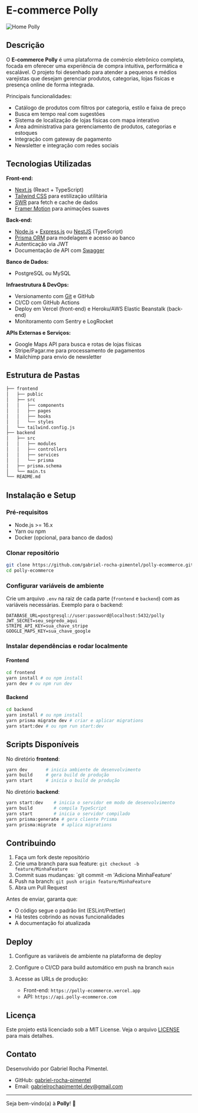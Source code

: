 # E-commerce Polly

![Home Polly](./design/Home.png)

## Descrição

O **E-commerce Polly** é uma plataforma de comércio eletrônico completa, focada em oferecer uma experiência de compra intuitiva, performática e escalável. O projeto foi desenhado para atender a pequenos e médios varejistas que desejam gerenciar produtos, categorias, lojas físicas e presença online de forma integrada.

Principais funcionalidades:

* Catálogo de produtos com filtros por categoria, estilo e faixa de preço
* Busca em tempo real com sugestões
* Sistema de localização de lojas físicas com mapa interativo
* Área administrativa para gerenciamento de produtos, categorias e estoques
* Integração com gateway de pagamento
* Newsletter e integração com redes sociais

## Tecnologias Utilizadas

**Front-end:**

* [Next.js](https://nextjs.org/) (React + TypeScript)
* [Tailwind CSS](https://tailwindcss.com/) para estilização utilitária
* [SWR](https://swr.vercel.app/) para fetch e cache de dados
* [Framer Motion](https://www.framer.com/motion/) para animações suaves

**Back-end:**

* [Node.js](https://nodejs.org/) + [Express.js](https://expressjs.com/) ou [NestJS](https://nestjs.com/) (TypeScript)
* [Prisma ORM](https://www.prisma.io/) para modelagem e acesso ao banco
* Autenticação via JWT
* Documentação de API com [Swagger](https://swagger.io/)

**Banco de Dados:**

* PostgreSQL ou MySQL

**Infraestrutura & DevOps:**

* Versionamento com [Git](https://git-scm.com/) e GitHub
* CI/CD com GitHub Actions
* Deploy em Vercel (front-end) e Heroku/AWS Elastic Beanstalk (back-end)
* Monitoramento com Sentry e LogRocket

**APIs Externas e Serviços:**

* Google Maps API para busca e rotas de lojas físicas
* Stripe/Pagar.me para processamento de pagamentos
* Mailchimp para envio de newsletter

## Estrutura de Pastas

```bash
├── frontend
│   ├── public
│   ├── src
│   │   ├── components
│   │   ├── pages
│   │   ├── hooks
│   │   └── styles
│   └── tailwind.config.js
├── backend
│   ├── src
│   │   ├── modules
│   │   ├── controllers
│   │   ├── services
│   │   └── prisma
│   ├── prisma.schema
│   └── main.ts
└── README.md
```

## Instalação e Setup

### Pré-requisitos

* Node.js >= 16.x
* Yarn ou npm
* Docker (opcional, para banco de dados)

### Clonar repositório

```bash
git clone https://github.com/gabriel-rocha-pimentel/polly-ecommerce.git
cd polly-ecommerce
```

### Configurar variáveis de ambiente

Crie um arquivo `.env` na raiz de cada parte (`frontend` e `backend`) com as variáveis necessárias. Exemplo para o backend:

```
DATABASE_URL=postgresql://user:password@localhost:5432/polly
JWT_SECRET=seu_segredo_aqui
STRIPE_API_KEY=sua_chave_stripe
GOOGLE_MAPS_KEY=sua_chave_google
```

### Instalar dependências e rodar localmente

#### Frontend

```bash
cd frontend
yarn install # ou npm install
yarn dev # ou npm run dev
```

#### Backend

```bash
cd backend
yarn install # ou npm install
yarn prisma migrate dev # criar e aplicar migrations
yarn start:dev # ou npm run start:dev
```

## Scripts Disponíveis

No diretório **frontend**:

```bash
yarn dev       # inicia ambiente de desenvolvimento
yarn build     # gera build de produção
yarn start     # inicia o build de produção
```

No diretório **backend**:

```bash
yarn start:dev    # inicia o servidor em modo de desenvolvimento
yarn build        # compila TypeScript
yarn start        # inicia o servidor compilado
yarn prisma:generate # gera cliente Prisma
yarn prisma:migrate  # aplica migrations
```

## Contribuindo

1. Faça um fork deste repositório
2. Crie uma branch para sua feature: `git checkout -b feature/MinhaFeature`
3. Commit suas mudanças: \`git commit -m 'Adiciona MinhaFeature'
4. Push na branch: `git push origin feature/MinhaFeature`
5. Abra um Pull Request

Antes de enviar, garanta que:

* O código segue o padrão lint (ESLint/Prettier)
* Há testes cobrindo as novas funcionalidades
* A documentação foi atualizada

## Deploy

1. Configure as variáveis de ambiente na plataforma de deploy
2. Configure o CI/CD para build automático em push na branch `main`
3. Acesse as URLs de produção:

   * Front-end: `https://polly-ecommerce.vercel.app`
   * API: `https://api.polly-ecommerce.com`

## Licença

Este projeto está licenciado sob a MIT License. Veja o arquivo [LICENSE](LICENSE) para mais detalhes.

## Contato

Desenvolvido por Gabriel Rocha Pimentel.

* GitHub: [gabriel-rocha-pimentel](https://github.com/gabriel-rocha-pimentel)
* Email: [gabrielrochapimentel.dev@gmail.com](mailto:gabrielrochapimentel.dev@gmail.com)

---

Seja bem-vindo(a) à **Polly**! 🎉
